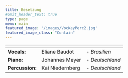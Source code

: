 ```yaml
---
title: Besetzung
#omit_header_text: true
type: page
menu: main
featured_image: '/images/VocKeyPerc2.jpg'
featured_image_class: "Contain"
---
```


| <!-- -->        | <!-- -->        | <!-- -->      |
|:-------------   |:--------------- |:------------- |
|**Vocals:**      |Eliane Baudot    |  *- Brasilien*    |
|**Piano:**       |Johannes Meyer   |  *- Deutschland*  |
|**Percussion:**  |Kai Niedernberg  |  *- Deutschland*  |
